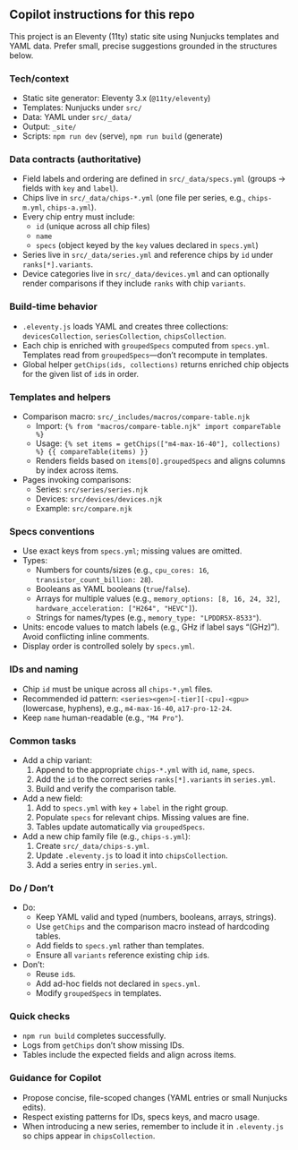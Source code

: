 ## Copilot instructions for this repo

This project is an Eleventy (11ty) static site using Nunjucks templates and YAML data. Prefer small, precise suggestions grounded in the structures below.

### Tech/context

- Static site generator: Eleventy 3.x (`@11ty/eleventy`)
- Templates: Nunjucks under `src/`
- Data: YAML under `src/_data/`
- Output: `_site/`
- Scripts: `npm run dev` (serve), `npm run build` (generate)

### Data contracts (authoritative)

- Field labels and ordering are defined in `src/_data/specs.yml` (groups → fields with `key` and `label`).
- Chips live in `src/_data/chips-*.yml` (one file per series, e.g., `chips-m.yml`, `chips-a.yml`).
- Every chip entry must include:
  - `id` (unique across all chip files)
  - `name`
  - `specs` (object keyed by the `key` values declared in `specs.yml`)
- Series live in `src/_data/series.yml` and reference chips by `id` under `ranks[*].variants`.
- Device categories live in `src/_data/devices.yml` and can optionally render comparisons if they include `ranks` with chip `variants`.

### Build-time behavior

- `.eleventy.js` loads YAML and creates three collections: `devicesCollection`, `seriesCollection`, `chipsCollection`.
- Each chip is enriched with `groupedSpecs` computed from `specs.yml`. Templates read from `groupedSpecs`—don’t recompute in templates.
- Global helper `getChips(ids, collections)` returns enriched chip objects for the given list of `id`s in order.

### Templates and helpers

- Comparison macro: `src/_includes/macros/compare-table.njk`
  - Import: `{% from "macros/compare-table.njk" import compareTable %}`
  - Usage: `{% set items = getChips(["m4-max-16-40"], collections) %} {{ compareTable(items) }}`
  - Renders fields based on `items[0].groupedSpecs` and aligns columns by index across items.
- Pages invoking comparisons:
  - Series: `src/series/series.njk`
  - Devices: `src/devices/devices.njk`
  - Example: `src/compare.njk`

### Specs conventions

- Use exact keys from `specs.yml`; missing values are omitted.
- Types:
  - Numbers for counts/sizes (e.g., `cpu_cores: 16`, `transistor_count_billion: 28`).
  - Booleans as YAML booleans (`true`/`false`).
  - Arrays for multiple values (e.g., `memory_options: [8, 16, 24, 32]`, `hardware_acceleration: ["H264", "HEVC"]`).
  - Strings for names/types (e.g., `memory_type: "LPDDR5X-8533"`).
- Units: encode values to match labels (e.g., GHz if label says “(GHz)”). Avoid conflicting inline comments.
- Display order is controlled solely by `specs.yml`.

### IDs and naming

- Chip `id` must be unique across all `chips-*.yml` files.
- Recommended id pattern: `<series><gen>[-tier][-cpu]-<gpu>` (lowercase, hyphens), e.g., `m4-max-16-40`, `a17-pro-12-24`.
- Keep `name` human-readable (e.g., `"M4 Pro"`).

### Common tasks

- Add a chip variant:
  1. Append to the appropriate `chips-*.yml` with `id`, `name`, `specs`.
  2. Add the `id` to the correct series `ranks[*].variants` in `series.yml`.
  3. Build and verify the comparison table.
- Add a new field:
  1. Add to `specs.yml` with `key` + `label` in the right group.
  2. Populate `specs` for relevant chips. Missing values are fine.
  3. Tables update automatically via `groupedSpecs`.
- Add a new chip family file (e.g., `chips-s.yml`):
  1. Create `src/_data/chips-s.yml`.
  2. Update `.eleventy.js` to load it into `chipsCollection`.
  3. Add a series entry in `series.yml`.

### Do / Don’t

- Do:
  - Keep YAML valid and typed (numbers, booleans, arrays, strings).
  - Use `getChips` and the comparison macro instead of hardcoding tables.
  - Add fields to `specs.yml` rather than templates.
  - Ensure all `variants` reference existing chip `id`s.
- Don’t:
  - Reuse `id`s.
  - Add ad-hoc fields not declared in `specs.yml`.
  - Modify `groupedSpecs` in templates.

### Quick checks

- `npm run build` completes successfully.
- Logs from `getChips` don’t show missing IDs.
- Tables include the expected fields and align across items.

### Guidance for Copilot

- Propose concise, file-scoped changes (YAML entries or small Nunjucks edits).
- Respect existing patterns for IDs, specs keys, and macro usage.
- When introducing a new series, remember to include it in `.eleventy.js` so chips appear in `chipsCollection`.
